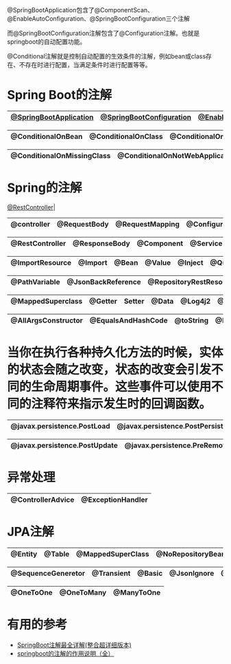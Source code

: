 

@SpringBootApplication包含了@ComponentScan、@EnableAutoConfiguration、@SpringBootConfiguration三个注解

而@SpringBootConfiguration注解包含了@Configuration注解。也就是springboot的自动配置功能。

@Conditional注解就是控制自动配置的生效条件的注解，例如bean或class存在、不存在时进行配置，当满足条件时进行配置等等。


# Spring Boot的注解
[@SpringBootApplication](https://github.com/stevenli91748/JAVA-Architecture/blob/master/JAVA%20Framework/SpringBoot/SpringBoot%E6%B3%A8%E8%A7%A3/%40SpringBootApplication.md)|[@SpringBootConfiguration](https://github.com/stevenli91748/JAVA-Architecture/tree/master/JAVA%20Framework/SpringBoot/SpringBoot注解)|[@EnableAutoConfiguration](https://github.com/stevenli91748/JAVA-Architecture/blob/master/JAVA%20Framework/SpringBoot/SpringBoot%E6%B3%A8%E8%A7%A3/%40EnableAutoConfiguratio.md)|
---|---|---|


@ConditionalOnBean|@ConditionalOnClass|@ConditionalOnExpression|@ConditionalOnMissingBean|@Conditional|
---|---|---|---|---|

@ConditionalOnMissingClass|@ConditionalOnNotWebApplication|
---|---|

# Spring的注解

[@RestController](https://github.com/stevenli91748/JAVA-Architecture/blob/master/JAVA%20Framework/SpringBoot/SpringBoot注解/%40RestController.md)|


@controller|@RequestBody|@RequestMapping|@Configuration|@EnableAutoConfiguration|@ComponentScan|
---|---|---|---|---|---|

@RestController|@ResponseBody|@Component|@Service|@Autowired|@Repository|
---|---|---|---|---|---|

@ImportResource|@Import|@Bean|@Value|@Inject|@Qualifier|@Resource|
---|---|---|---|---|----|---|

@PathVariable|@JsonBackReference|@RepositoryRestResourcepublic|@RequestParam|
---|---|---|---|

@MappedSuperclass|@Getter|Setter|@Data|@Log4j2|@Log4j|@NoArgsConstructor|@val|
---|---|---|---|---|---|---|---|

@AllArgsConstructor|@EqualsAndHashCode|@toString|@RequiredArgsConstructor|@NonNull|
---|---|---|---|---|

# 当你在执行各种持久化方法的时候，实体的状态会随之改变，状态的改变会引发不同的生命周期事件。这些事件可以使用不同的注释符来指示发生时的回调函数。

@javax.persistence.PostLoad|@javax.persistence.PostPersist|@javax.persistence.PrePersist|@javax.persistence.PreUpdate|
---|---|---|---|

@javax.persistence.PostUpdate|@javax.persistence.PreRemove|@javax.persistence.PostRemove|
---|---|---|



# 异常处理

@ControllerAdvice|@ExceptionHandler|
---|---|







# JPA注解

@Entity|@Table|@MappedSuperClass|@NoRepositoryBean|@Column|@id|@GeneratedValue|
---|---|---|---|---|---|---|

@SequenceGeneretor|@Transient|@Basic|@Jsonlgnore|@JoinColumn|
---|---|---|---|---|

@OneToOne|@OneToMany|@ManyToOne|
---|---|---|

# 有用的参考


* [SpringBoot注解最全详解(整合超详细版本)](https://blog.csdn.net/weixin_40753536/article/details/81285046)
* [springboot的注解的作用说明（全）](https://blog.csdn.net/fenlin88l/article/details/89466723?depth_1-utm_source=distribute.pc_relevant.none-task&utm_source=distribute.pc_relevant.none-task)
